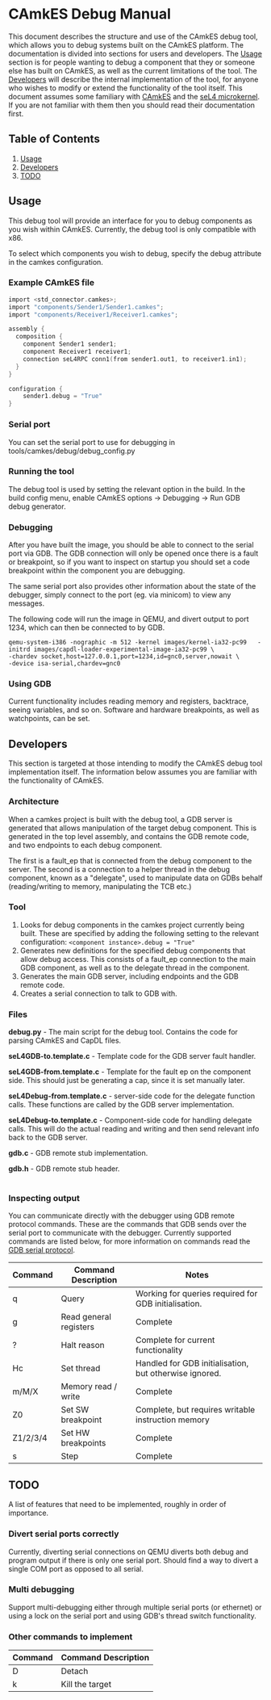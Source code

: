 <style>
div.warn {    
    background-color: #fcf2f2;
    border-color: #dFb5b4;
    border-left: 5px solid #fcf2f2;
    padding: 0.5em;
    }
</style>

<style>
div.attn {    
    background-color: #ffffb3;
    border-color: #dFb5b4;
    border-left: 5px solid #ffffb3;
    padding: 0.5em;
    }
</style>

# CAmkES Debug Manual


<!--
     Copyright 2014, NICTA

     This software may be distributed and modified according to the terms of
     the BSD 2-Clause license. Note that NO WARRANTY is provided.
     See "LICENSE_BSD2.txt" for details.

     @TAG(NICTA_BSD)
  -->

This document describes the structure and use of the CAmkES debug tool, which allows you to debug systems built on the CAmkES platform. The documentation is divided into sections for users and developers. The [Usage](#usage) section is for people wanting to debug a component that they or someone else has built on CAmkES, as well as the current limitations of the tool. The [Developers](#developers) will describe the internal implementation of the tool, for anyone who wishes to modify or extend the functionality of the tool itself.
This document assumes some familiary with [CAmkES](https://github.com/seL4/camkes-tool/blob/master/docs/index.md) and the [seL4 microkernel](http://sel4.systems/). If you are not familiar with them then you should read their documentation first.

## Table of Contents
1. [Usage](#usage)
2. [Developers](#developers)
3. [TODO](#todo)

## Usage

This debug tool will provide an interface for you to debug components as you wish within CAmkES. Currently, the debug tool is only compatible with x86.

To select which components you wish to debug, specify the debug attribute in the camkes configuration.

### Example CAmkES file
```c
import <std_connector.camkes>;
import "components/Sender1/Sender1.camkes";
import "components/Receiver1/Receiver1.camkes";

assembly {
  composition {
    component Sender1 sender1;
    component Receiver1 receiver1;
    connection seL4RPC conn1(from sender1.out1, to receiver1.in1);
  }
}

configuration {
    sender1.debug = "True"
}
```

### Serial port
You can set the serial port to use for debugging in tools/camkes/debug/debug_config.py

### Running the tool
The debug tool is used by setting the relevant option in the build.
In the build config menu, enable CAmkES options -> Debugging -> Run GDB debug generator.

### Debugging
After you have built the image, you should be able to connect to the serial port via GDB. The GDB connection will only be opened once there is a fault or breakpoint, so if you want to inspect on startup you should set a code breakpoint within the component you are debugging.

The same serial port also provides other information about the state of the debugger, simply connect to the port (eg. via minicom) to view any messages.

The following code will run the image in QEMU, and divert output to port 1234, which can then be connected to by GDB.
```
qemu-system-i386 -nographic -m 512 -kernel images/kernel-ia32-pc99   -initrd images/capdl-loader-experimental-image-ia32-pc99 \
-chardev socket,host=127.0.0.1,port=1234,id=gnc0,server,nowait \
-device isa-serial,chardev=gnc0
```

### Using GDB
Current functionality includes reading memory and registers, backtrace, seeing variables, and so on. Software and hardware breakpoints, as well as watchpoints, can be set.

## Developers

This section is targeted at those intending to modify the CAmkES debug tool implementation itself. The information below assumes you are familiar with the functionality of CAmkES.

### Architecture

When a camkes project is built with the debug tool, a GDB server is generated that allows manipulation of the target debug component. This is generated in the top level assembly, and contains the GDB remote code, and two endpoints to each debug component.

The first is a fault_ep that is connected from the debug component to the server. The second is a connection to a helper thread in the debug component, known as a "delegate", used to manipulate data on GDBs behalf (reading/writing to memory, manipulating the TCB etc.)

### Tool

1. Looks for debug components in the camkes project currently being built. These are specified by adding the following setting to the relevant configuration:
```<component instance>.debug = "True"```
2. Generates new definitions for the specified debug components that allow debug access. This consists of a fault_ep connection to the main GDB component, as well as to the delegate thread in the component.
3. Generates the main GDB server, including endpoints and the GDB remote code.
4. Creates a serial connection to talk to GDB with.

### Files

**debug.py** - The main script for the debug tool. Contains the code for parsing CAmkES and CapDL files.

**seL4GDB-to.template.c** - Template code for the GDB server fault handler.

**seL4GDB-from.template.c** - Template for the fault ep on the component side. This should just be generating a cap, since it is set manually later.

**seL4Debug-from.template.c** - server-side code for the delegate function calls. These functions are called by the GDB server implementation.

**seL4Debug-to.template.c** - Component-side code for handling delegate calls. This will do the actual reading and writing and then send relevant info back to the GDB server.

**gdb.c** - GDB remote stub implementation.

**gdb.h** - GDB remote stub header.
<br></br>

### Inspecting output

You can communicate directly with the debugger using GDB remote protocol commands. These are the commands that GDB sends over the serial port to communicate with the debugger. Currently supported commands are listed below, for more information on commands read the [GDB serial protocol](https://sourceware.org/gdb/onlinedocs/gdb/Remote-Protocol.html).


| Command   | Command Description       | Notes                                                                             |
|---------  |------------------------   |--------------------------------------------------------------------------------   |
| q         | Query                     | Working for queries required for GDB initialisation.                              |
| g         | Read general registers    | Complete                                                                          |
| ?         | Halt reason               | Complete for current functionality |
| Hc        | Set thread                | Handled for GDB initialisation, but otherwise ignored.                            |
| m/M/X     | Memory read / write       | Complete     |
| Z0        | Set SW breakpoint         | Complete, but requires writable instruction memory |
| Z1/2/3/4        | Set HW breakpoints        | Complete    |
| s               | Step                      | Complete    |

## TODO
A list of features that need to be implemented, roughly in order of importance.

### Divert serial ports correctly
Currently, diverting serial connections on QEMU diverts both debug and program output if there is only one serial port. Should find a way to divert a single COM port as opposed to all serial.

### Multi debugging
Support multi-debugging either through multiple serial ports (or ethernet) or using a lock on the serial port and using GDB's thread switch functionality.

### Other commands to implement

| Command   | Command Description               |
|---------  |---------------------------------- |
| D         | Detach                            |
| k         | Kill the target                   |
